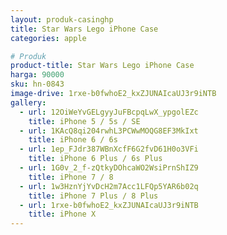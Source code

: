 ```yaml
---
layout: produk-casinghp
title: Star Wars Lego iPhone Case
categories: apple

# Produk
product-title: Star Wars Lego iPhone Case
harga: 90000
sku: hn-0843
image-drive: 1rxe-b0fwhoE2_kxZJUNAIcaUJ3r9iNTB
gallery:
  - url: 12OiWeYvGELgyyJuFBcpqLwX_ypgolEZc
    title: iPhone 5 / 5s / SE
  - url: 1KAcQ8qi204rwhL3PCWwMOQG8EF3MkIxt
    title: iPhone 6 / 6s
  - url: 1ep_FJdr387WBnXcfF6G2fvD61H0o3VFi
    title: iPhone 6 Plus / 6s Plus
  - url: 1G0v_2_f-zQtkyDOhcaWO2WsiPrnShIZ9
    title: iPhone 7 / 8
  - url: 1w3HznYjYvDcH2m7Acc1LFQp5YAR6b02q
    title: iPhone 7 Plus / 8 Plus
  - url: 1rxe-b0fwhoE2_kxZJUNAIcaUJ3r9iNTB
    title: iPhone X
---
```

